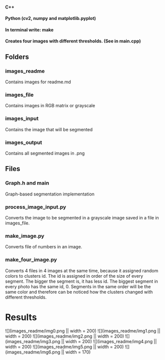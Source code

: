 #### C++
#### Python (cv2, numpy and matplotlib.pyplot)

#### In terminal write: make
#### Creates four images with different thresholds. (See in main.cpp)

## Folders
### images_readme
Contains images for readme.md

### images_file
Contains images in RGB matrix or grayscale

### images_input
Contains the image that will be segmented

### images_output
Contains all segmented images in .png

## Files
### Graph.h and main
Graph-based segmentation implementation

### process_image_input.py
Converts the image to be segmented in a grayscale image saved in a file in images_file.

### make_image.py
Converts file of numbers in an image.

### make_four_image.py
Converts 4 files in 4 images at the same time, because it assigned random colors to clusters id. The id is assigned in order of the size of every segment. The bigger the segment is, it has less id. The biggest segment in every photo has the same id, 0. Segments in the same order will be the same color and therefore can be noticed how the clusters changed with different thresholds.

# Results
![](images_readme/img0.png ||  width = 200)
![](images_readme/img1.png ||  width = 200)
![](images_readme/img2.png ||  width = 200)
![](images_readme/img3.png ||  width = 200)
![](images_readme/img4.png ||  width = 200)
![](images_readme/img5.png ||  width = 200)
![](images_readme/img6.png ||  width = 170)